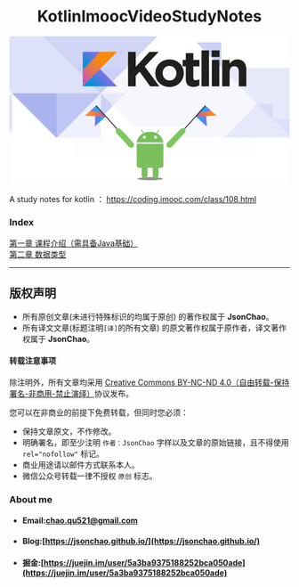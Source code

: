 <h1 align="center">KotlinImoocVideoStudyNotes</h1>

<div align="center">
<img src="https://raw.githubusercontent.com/JsonChao/KotlinImoocVideoStudyNotes/master/screenshot/KOTLIN.png">
</div>

A study notes for kotlin ： https://coding.imooc.com/class/108.html

### Index

[第一章 课程介绍（需具备Java基础）](https://github.com/JsonChao/KotlinImoocVideoStudyNotes/blob/master/kotlin_notes/chapter1.md)
\
[第二章 数据类型]()

******


## 版权声明

* 所有原创文章(未进行特殊标识的均属于原创) 的著作权属于 **JsonChao**。
* 所有译文文章(标题注明`[译]`的所有文章) 的原文著作权属于原作者，译文著作权属于 **JsonChao**。

#### 转载注意事项

除注明外，所有文章均采用 [Creative Commons BY-NC-ND 4.0（自由转载-保持署名-非商用-禁止演绎）](http://creativecommons.org/licenses/by-nc-nd/4.0/deed.zh)协议发布。

您可以在非商业的前提下免费转载，但同时您必须：

* 保持文章原文，不作修改。
* 明确署名，即至少注明 `作者：JsonChao` 字样以及文章的原始链接，且不得使用 `rel="nofollow"` 标记。
* 商业用途请以邮件方式联系本人。
* 微信公众号转载一律不授权 `原创` 标志。

### About me

- #### Email:[chao.qu521@gmail.com]()
- #### Blog:[https://jsonchao.github.io/](https://jsonchao.github.io/)
- #### 掘金:[https://juejin.im/user/5a3ba9375188252bca050ade](https://juejin.im/user/5a3ba9375188252bca050ade)
    
